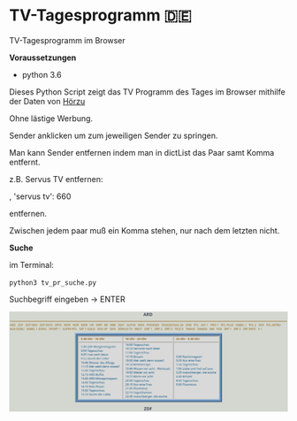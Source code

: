 # TV-Tagesprogramm 🇩🇪
TV-Tagesprogramm im Browser

__Voraussetzungen__

- python 3.6

Dieses Python Script zeigt das TV Programm des Tages im Browser mithilfe der Daten von [Hörzu](http://mobile.hoerzu.de/programbystation)

Ohne lästige Werbung.

Sender anklicken um zum jeweiligen Sender zu springen.

Man kann Sender entfernen indem man in dictList das Paar samt Komma entfernt.

z.B. Servus TV entfernen:

, 'servus tv': 660 

entfernen.

Zwischen jedem paar muß ein Komma stehen, nur nach dem letzten nicht.

__Suche__

im Terminal:

`python3 tv_pr_suche.py`

Suchbegriff eingeben -> ENTER

![screenshot](https://github.com/Axel-Erfurt/TV-Tagesprogramm/blob/master/tv_pr_screenshot.png)

